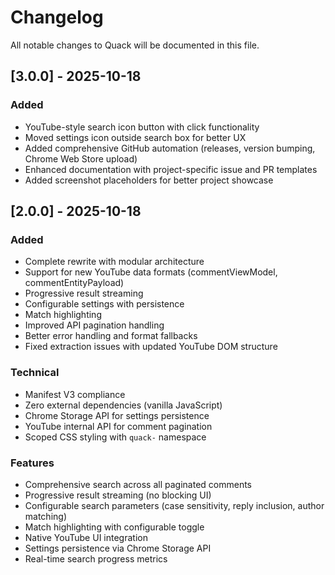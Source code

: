 # Changelog

All notable changes to Quack will be documented in this file.

## [3.0.0] - 2025-10-18

### Added
- YouTube-style search icon button with click functionality
- Moved settings icon outside search box for better UX
- Added comprehensive GitHub automation (releases, version bumping, Chrome Web Store upload)
- Enhanced documentation with project-specific issue and PR templates
- Added screenshot placeholders for better project showcase

## [2.0.0] - 2025-10-18

### Added
- Complete rewrite with modular architecture
- Support for new YouTube data formats (commentViewModel, commentEntityPayload)
- Progressive result streaming
- Configurable settings with persistence
- Match highlighting
- Improved API pagination handling
- Better error handling and format fallbacks
- Fixed extraction issues with updated YouTube DOM structure

### Technical
- Manifest V3 compliance
- Zero external dependencies (vanilla JavaScript)
- Chrome Storage API for settings persistence
- YouTube internal API for comment pagination
- Scoped CSS styling with `quack-` namespace

### Features
- Comprehensive search across all paginated comments
- Progressive result streaming (no blocking UI)
- Configurable search parameters (case sensitivity, reply inclusion, author matching)
- Match highlighting with configurable toggle
- Native YouTube UI integration
- Settings persistence via Chrome Storage API
- Real-time search progress metrics